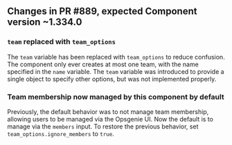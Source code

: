 ## Changes in PR #889, expected Component version ~1.334.0

### `team` replaced with `team_options`

The `team` variable has been replaced with `team_options` to reduce confusion.
The component only ever creates at most one team, with the name
specified in the `name` variable. The `team` variable was introduced to
provide a single object to specify other options, but was not implemented
properly.

### Team membership now managed by this component by default

Previously, the default behavior was to not manage team membership,
allowing users to be managed via the Opsgenie UI. Now the default is to manage
via the `members` input. To restore the previous behavior, set
`team_options.ignore_members` to `true`.

